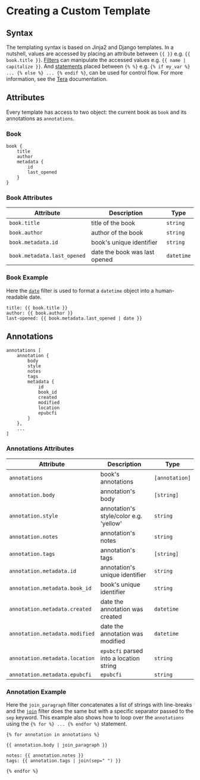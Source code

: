 # Creating a Custom Template

## Syntax

The templating syntax is based on Jinja2 and Django templates. In a nutshell, values are accessed by placing an attribute between `{{ }}` e.g. `{{ book.title }}`. [Filters](https://tera.netlify.app/docs/#filters) can manipulate the accessed values e.g. `{{ name | capitalize }}`. And [statements](https://tera.netlify.app/docs/#control-structures) placed between `{% %}` e.g. `{% if my_var %} ... {% else %} ... {% endif %}`, can be used for control flow. For more information, see the [Tera](https://tera.netlify.app/docs/#templates) documentation.

## Attributes

Every template has access to two object: the current book as `book` and its annotations as `annotations`.

### Book

```plaintext
book {
    title
    author
    metadata {
        id
        last_opened
    }
}
```

### Book Attributes

| Attribute                   | Description                   | Type       |
| --------------------------- | ----------------------------- | ---------- |
| `book.title`                | title of the book             | `string`   |
| `book.author`               | author of the book            | `string`   |
| `book.metadata.id`          | book's unique identifier      | `string`   |
| `book.metadata.last_opened` | date the book was last opened | `datetime` |

### Book Example

Here the [`date`](https://tera.netlify.app/docs/#date) filter is used to format a `datetime` object into a human-readable date.

```jinja
title: {{ book.title }}
author: {{ book.author }}
last-opened: {{ book.metadata.last_opened | date }}
```

## Annotations

```plaintext
annotations [
    annotation {
        body
        style
        notes
        tags
        metadata {
            id
            book_id
            created
            modified
            location
            epubcfi
        }
    },
    ...
]
```

### Annotations Attributes

| Attribute                      | Description                             | Type           |
| ------------------------------ | --------------------------------------- | -------------- |
| `annotations`                  | book's annotations                      | `[annotation]` |
| `annotation.body`              | annotation's body                       | `[string]`     |
| `annotation.style`             | annotation's style/color e.g. 'yellow'  | `string`       |
| `annotation.notes`             | annotation's notes                      | `string`       |
| `annotation.tags`              | annotation's tags                       | `[string]`     |
| `annotation.metadata.id`       | annotation's unique identifier          | `string`       |
| `annotation.metadata.book_id`  | book's unique identifier                | `string`       |
| `annotation.metadata.created`  | date the annotation was created         | `datetime`     |
| `annotation.metadata.modified` | date the annotation was modified        | `datetime`     |
| `annotation.metadata.location` | `epubcfi` parsed into a location string | `string`       |
| `annotation.metadata.epubcfi`  | `epubcfi`                               | `string`       |

### Annotation Example

Here the `join_paragraph` filter concatenates a list of strings with line-breaks and the [`join`](https://tera.netlify.app/docs/#join) filter does the same but with a specific separator passed to the `sep` keyword. This example also shows how to loop over the `annotations` using the `{% for %} ... {% endfor %}` statement.

```jinja
{% for annotation in annotations %}

{{ annotation.body | join_paragraph }}

notes: {{ annotation.notes }}
tags: {{ annotation.tags | join(sep=" ") }}

{% endfor %}
```
